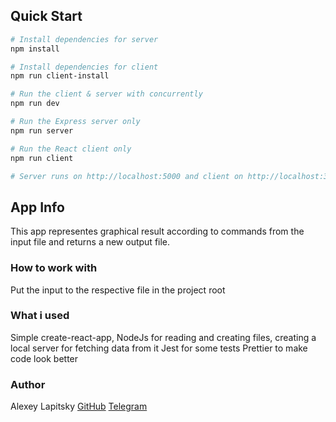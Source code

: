 ## Quick Start

``` bash
# Install dependencies for server
npm install

# Install dependencies for client
npm run client-install

# Run the client & server with concurrently
npm run dev

# Run the Express server only
npm run server

# Run the React client only
npm run client

# Server runs on http://localhost:5000 and client on http://localhost:3000
```

## App Info
This app representes graphical result according to commands from the input file and returns a new output file.

### How to work with
Put the input to the respective file in the project root


### What i used
Simple create-react-app,
NodeJs for reading and creating files, creating a local server for fetching data from it
Jest for some tests
Prettier to make code look better
### Author

Alexey Lapitsky
[GitHub](https://github.com/Darzamat12)
[Telegram](https://t.me/Darzamate)
